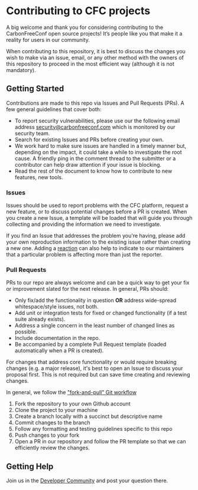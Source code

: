 # Contributing to CFC projects

A big welcome and thank you for considering contributing to the CarbonFreeConf open source projects! It’s people like you that make it a reality for users in our community.

When contributing to this repository, it is best to discuss the changes you wish to make via an issue,
email, or any other method with the owners of this repository to proceed in the most efficient way (although it is not mandatory). 

## Getting Started

Contributions are made to this repo via Issues and Pull Requests (PRs). A few general guidelines that cover both:

- To report security vulnerabilities, please use our the following email address security@carbonfreeconf.com which is monitored by our security team.
- Search for existing Issues and PRs before creating your own.
- We work hard to make sure issues are handled in a timely manner but, depending on the impact, it could take a while to investigate the root cause. A friendly ping in the comment thread to the submitter or a contributor can help draw attention if your issue is blocking.
- Read the rest of the document to know how to contribute to new features, new tools.

### Issues

Issues should be used to report problems with the CFC platform, request a new feature, or to discuss potential changes before a PR is created. When you create a new Issue, a template will be loaded that will guide you through collecting and providing the information we need to investigate.

If you find an Issue that addresses the problem you're having, please add your own reproduction information to the existing issue rather than creating a new one. Adding a [reaction](https://github.blog/2016-03-10-add-reactions-to-pull-requests-issues-and-comments/) can also help to indicate to our maintainers that a particular problem is affecting more than just the reporter.

### Pull Requests

PRs to our repo are always welcome and can be a quick way to get your fix or improvement slated for the next release. In general, PRs should:

- Only fix/add the functionality in question **OR** address wide-spread whitespace/style issues, not both.
- Add unit or integration tests for fixed or changed functionality (if a test suite already exists).
- Address a single concern in the least number of changed lines as possible.
- Include documentation in the repo.
- Be accompanied by a complete Pull Request template (loaded automatically when a PR is created).

For changes that address core functionality or would require breaking changes (e.g. a major release), it's best to open an Issue to discuss your proposal first. This is not required but can save time creating and reviewing changes.

In general, we follow the ["fork-and-pull" Git workflow](https://github.com/susam/gitpr)

1. Fork the repository to your own Github account
2. Clone the project to your machine
3. Create a branch locally with a succinct but descriptive name
4. Commit changes to the branch
5. Follow any formatting and testing guidelines specific to this repo
6. Push changes to your fork
7. Open a PR in our repository and follow the PR template so that we can efficiently review the changes.

## Getting Help
Join us in the [Developer Community](https://chat.carbonfreeconf.com/channel/developers) and post your question there.
